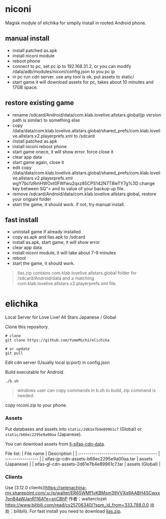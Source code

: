 # niconi
Magisk module of elichika for simpily install in rooted Android phone.
## manual install
* install patched as.apk
* install niconi module
* reboot phone
* connect to pc, set pc ip to 192.168.31.2, or you can modify /data/adb/modules/niconi/config.json to you pc ip
* in pc run cdn server. use any tool is ok, put assets to static/
* start game it will download assets for pc, takes about 10 minutes and 17GB space.
## restore existing game
* rename /sdcard/Android/data/com.klab.lovelive.allstars.global(jp version path is similar) to something else
* copy /data/data/com.klab.lovelive.allstars.global/shared_prefs/com.klab.lovelive.allstars.v2.playerprefs.xml to /sdcard
* install patched as.apk
* install niconi reboot phone
* start game onece, it will show error. force close it
* clear app data
* start game again, close it
* edit copy /data/data/com.klab.lovelive.allstars.global/shared_prefs/com.klab.lovelive.allstars.v2.playerprefs.xml <string name="SQ">wgY7bcfzRmHWOxt0FWfwu2qxz85CPS142N7T8leTY7g%3D</string> change key between SQ"> and </string> to value of your backup up file.
* remove /sdcard/Android/data/com.klab.lovelive.allstars.global, restore your origianl folder
* start the game, it should work. if not, try manual install.

## fast install
* uninstall game if already installed
* copy as.apk and llas.apk to /sdcard
* install as.apk, start game, it will show error
* clear app data
* install niconi module, it will take about 7-9 minutes
* reboot
* start the game, it should work.
> llas.zip contains com.klab.lovelive.allstars.global folder for /sdcard/Android/data and a matching com.klab.lovelive.allstars.v2.playerprefs.xml file.

# elichika

Local Server for Love Live! All Stars Japanese / Global

Clone this repository.
```
# clone
git clone https://github.com/YumeMichi/elichika

# or update
git pull
```
Edit cdn server (Usually local ip:port) in config.json

Build executable for Android.
```
./b.sh
```
> windows user can copy commands in b.sh to build, zip command is needed.

copy niconi.zip to your phone.

### Assets

Put databases and assets into `static/2d61e7b4e89961c7` (Global) or `static/b66ec2295e9a00aa` (Japanese).

You can download assets from [ll-sifas-cdn-data](https://archive.org/download/ll-sifas-cdn-data).

File list:
| File name                                | Description       |
| :--------------------------------------- | :---------------- |
| sifas-jp-cdn-assets-b66ec2295e9a00aa.tar | assets (Japanese) |
| sifas-gl-cdn-assets-2d61e7b4e89961c7.tar | assets (Global)   |

### Clients
Use [3.12.0 clients](https://selenachina-my.sharepoint.com/:u:/p/walter/ER6SWMf1vKBMsm39VVXq9AABH4SCwxx7pnB4aWJanR116A?e=snCBhP 作者：walterclozet https://www.bilibili.com/read/cv25706340/?spm_id_from=333.788.0.0 出处：bilibili). For fast install you need to download [llas.zip](https://selenachina-my.sharepoint.com/:u:/p/walter/EUkzHP6PAMNEjRzCjBZCiEYBC2tI5NxwnrrCyAEGUhFI4g?e=E0L15K).

